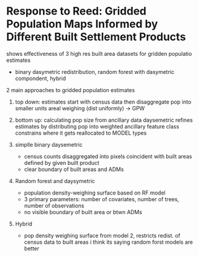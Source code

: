 # Response to Reed: Gridded Population Maps Informed by Different Built Settlement Products

shows effectiveness of 3 high res built area datasets for gridden populatio estimates 
- binary dasymetric redistribution, random forest with dasymetric compondent, hybrid


2 main approaches to gridded population estimates
  1) top down: estimates start with census data then disaggregate pop into smaller units
      areal weighing (dist uniformly) -> GPW
  2) bottom up: calculating pop size from ancillary data
  daysemetric refines estimates by distributing pop into weighted ancillary feature class
  constrains where it gets reallocated to 
MODEL types
1) simplle binary daysemetric
    - census counts disaggregated into pixels coincident with built areas defined by given built product
    - clear boundary of built areas and ADMs
    
2) Random forest and daysymetric
    - population density-weighing surface based on RF model
    - 3 primary parameters: number of covariates, number of trees, number of observations
    - no visible boundary of built area or btwn ADMs
 
3) Hybrid
    - pop density weighing surface from model 2, restricts redist. of census data to built areas
i think its saying random forst models are better
